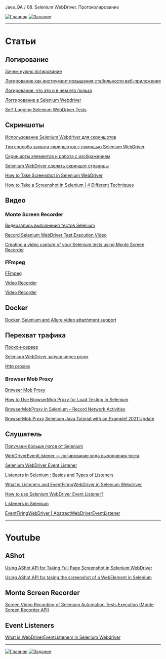 Java_QA / 08. Selenium WebDriver. Протоколирование

[![Главная](https://img.shields.io/badge/-Главная-aaccee)](README.md)
[![Задание](https://img.shields.io/badge/-Задание-99ffee)](3.%20Задание.md)

***

# Статьи

## Логирование

[Зачем нужно логирование](https://javarush.ru/groups/posts/2293-zachem-nuzhno-logirovanie)

[Логирование как инструмент повышения стабильности веб-приложения](https://tproger.ru/articles/logging-on-frontend-and-backend/)

[Логирование: что это и в чем его польза](https://itglobal.com/ru-ru/company/blog/logirovanie/)

[Логгирование в Selenium Webdriver](https://comaqa.gitbook.io/selenium-webdriver-lectures/selenium-webdriver.-problemnye-momenty/loggirovanie-v-selenium-webdriver)

[Self-Logging Selenium WebDriver Tests](https://alexsiminiuc.medium.com/self-logging-selenium-webdriver-tests-142701e6b815)

## Скриншоты

[Использование Selenium Webdriver для скриншотов](https://coderlessons.com/tutorials/kachestvo-programmnogo-obespecheniia/uchebnik-selenium/42-sdelai-skrinshot-v-selenium)

[Три способа захвата скриншотов с помощью Selenium WebDriver](https://codengineering.ru/post/25236)

[Скриншоты элементов и работа с изображением](https://kreisfahrer.gitbooks.io/selenium-webdriver/content/skrinshoti_elementov_i_rabota_s_izobrazheniem.html)

[Selenium WebDriver сделать скриншот страницы](http://internetka.in.ua/selenium-capture-screeshot/)

[How to Take Screenshot in Selenium WebDriver](https://www.guru99.com/take-screenshot-selenium-webdriver.html)

[How to Take a Screenshot in Selenium | 4 Different Techniques](https://www.swtestacademy.com/screenshot-selenium-webdriver/)

## Видео

### Monte Screen Recorder

[Видеозапись выполнения тестов Selenium](http://internetka.in.ua/selenium-screen-recordering/)

[Record Selenium WebDriver Test Execution Video](https://www.qaautomation.co.in/2019/06/record-selenium-webdriver-test-monte-screen-recorder.html)

[Creating a video capture of your Selenium tests using Monte Screen Recorder](https://www.ontestautomation.com/creating-a-video-capture-of-your-selenium-tests-using-monte-screen-recorder/)

### FFmpeg

[FFmpeg](https://ru.wikipedia.org/wiki/FFmpeg)

[Video Recorder](https://github.com/SergeyPirogov/video-recorder-java)

[Video Recorder](http://automation-remarks.com/video-recorder-java/)

## Docker

[Docker, Selenium and Allure video attachment support](https://automated-testing.info/t/docker-selenium-and-allure-video-attachment-support/9885)

## Перехват трафика

[Прокси-сервер](https://ru.wikipedia.org/wiki/%D0%9F%D1%80%D0%BE%D0%BA%D1%81%D0%B8-%D1%81%D0%B5%D1%80%D0%B2%D0%B5%D1%80)

[Selenium WebDriver запуск через proxy](http://internetka.in.ua/selenium-proxy/)

[Http proxies](https://www.selenium.dev/documentation/en/webdriver/http_proxies/)

### Browser Mob Proxy

[Browser Mob Proxy](https://comaqa.gitbook.io/selenium-webdriver-lectures/selenium-webdriver.-testirovanie-klientskoi-proizvoditelnosti/browser-mob-proxy)

[How to Use BrowserMob Proxy for Load Testing in Selenium](https://www.techbeamers.com/selenium-load-testing-demo-browsermob-proxy/)

[BrowserMobProxy in Selenium – Record Network Activities](https://www.swtestacademy.com/browsermobproxy-in-selenium/)

[BrowserMob Proxy Selenium Java Tutorial with an Example! 2021 Update](https://www.swtestacademy.com/browsermob-proxy-selenium-java/)

## Слушатель

[Получаем больше логов от Selenium](https://automation-remarks.com/selenium-logs/)

[WebDriverEventListener — логирование хода выполнения теста](http://internetka.in.ua/webdrivereventlistener/)

[Selenium WebDriver Event Listener](https://www.toolsqa.com/selenium-webdriver/event-listener/)

[Listeners in Selenium : Basics and Types of Listeners](https://www.browserstack.com/guide/listeners-in-selenium)

[What is Listeners and EventFiringWebDriver in Selenium Webdriver](https://learn-automation.com/what-is-listeners-in-selenium-webdriver/)

[How to use Selenium WebDriver Event Listener?](https://codoid.com/how-to-use-selenium-webdriver-event-listener/)

[Listeners in Selenium](https://chercher.tech/java/listeners-selenium-webdriver)

[EventFiringWebDriver | AbstractWebDriverEventListener](http://seleniumworks.blogspot.com/2014/02/eventfiringwebdriver.html)

***

# Youtube

## AShot

[Using AShot API for Taking Full Page Screenshot in Selenium WebDriver](https://www.youtube.com/watch?v=8Sdk1TA55_8&list=PLsjUcU8CQXGHwYF_cL_YvfT3KtbggJIOT&index=26)

[Using AShot API for taking the screenshot of a WebElement in Selenium](https://www.youtube.com/watch?v=lEAsC2rRRDw&list=PLsjUcU8CQXGHwYF_cL_YvfT3KtbggJIOT&index=27)

## Monte Screen Recorder

[Screen Video Recording of Selenium Automation Tests Execution (Monte Screen Recorder API)](https://www.youtube.com/watch?v=visvcWgEpGE&list=PLsjUcU8CQXGHwYF_cL_YvfT3KtbggJIOT&index=23)

## Event Listeners 

[What is WebDriverEventListeners in Selenium Webdriver](https://www.youtube.com/watch?v=ZyX9HkVf4sw)

***

[![Главная](https://img.shields.io/badge/-Главная-aaccee)](README.md)
[![Задание](https://img.shields.io/badge/-Задание-99ffee)](3.%20Задание.md)